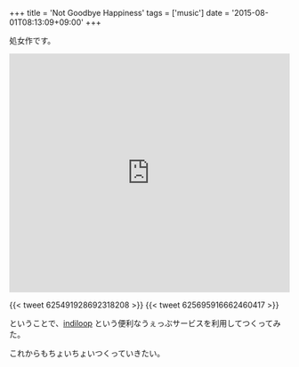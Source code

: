 +++
title = 'Not Goodbye Happiness'
tags = ['music']
date = '2015-08-01T08:13:09+09:00'
+++

処女作です。

<iframe width="100%" height="430" scrolling="no" frameborder="no" allowtransparency="true" src="https://www.indiloop.com/player/55b7087e08ea12fd64851e0f?layout=tall&color=rgb(255%2C%20255%2C%20255)&stems=false"></iframe>

<!--more-->

{{< tweet 625491928692318208 >}}
{{< tweet 625695916662460417 >}}

ということで、[indiloop](https://www.indiloop.com) という便利なうぇっぶサービスを利用してつくってみた。

これからもちょいちょいつくっていきたい。
